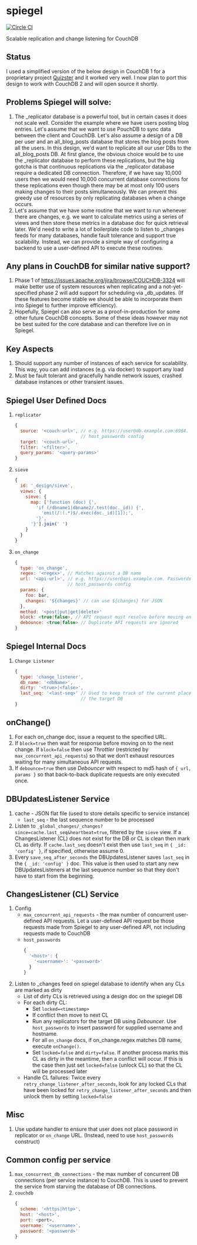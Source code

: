 # spiegel

[![Circle CI](https://circleci.com/gh/redgeoff/slouch.svg?style=svg&circle-token=71ef4a94aae37c96dde8268b3ed094f5fb73dd7f)](https://circleci.com/gh/redgeoff/slouch)

Scalable replication and change listening for CouchDB

Status
---
I used a simplified version of the below design in CouchDB 1 for a proprietary project [Quizster](https://quizster.co) and it worked very well. I now plan to port this design to work with CouchDB 2 and will open source it shortly.


Problems Spiegel will solve:
---
1. The _replicator database is a powerful tool, but in certain cases it does not scale well. Consider the example where we have users posting blog entries. Let's assume that we want to use PouchDB to sync data between the client and CouchDB. Let's also assume a design of a DB per user and an all_blog_posts database that stores the blog posts from all the users. In this design, we'd want to replicate all our user DBs to the all_blog_posts DB. At first glance, the obvious choice would be to use the _replicator database to perform these replications, but the big gotcha is that continuous replications via the _replicator database require a dedicated DB connection. Therefore, if we have say 10,000 users then we would need 10,000 concurrent database connections for these replications even though there may be at most only 100 users making changes to their posts simultaneously. We can prevent this greedy use of resources by only replicating databases when a change occurs.
2. Let's assume that we have some routine that we want to run whenever there are changes, e.g. we want to calculate metrics using a series of views and then store these metrics in a database doc for quick retrieval later. We'd need to write a lot of boilerplate code to listen to _changes feeds for many databases, handle fault tolerance and support true scalability. Instead, we can provide a simple way of configuring a backend to use a user-defined API to execute these routines.


Any plans in CouchDB for similar native support?
---
1. Phase 1 of https://issues.apache.org/jira/browse/COUCHDB-3324 will make better use of system resources when replicating and a not-yet-specified phase 2 will add support for scheduling via _db_updates. (If these features become stable we should be able to incorporate them into Spiegel to further improve efficiency).
2. Hopefully, Spiegel can also serve as a proof-in-production for some other future CouchDB concepts. Some of these ideas however may not be best suited for the core database and can therefore live on in Spiegel.


Key Aspects
---
1. Should support any number of instances of each service for scalability. This way, you can add instances (e.g. via docker) to support any load
2. Must be fault tolerant and gracefully handle network issues, crashed database instances or other transient issues.


Spiegel User Defined Docs
---

1. `replicator`
    ```js
    {
      source: '<couch-url>', // e.g. https://user@db.example.com:6984. Passwords maintained via
                             // host_passwords config
      target: '<couch-url>',
      filter: '<filter>',
      query_params: '<query-params>'
    }
    ```

2. `sieve`
    ```js
    {
      id: '_design/sieve',
      views: {
        sieve: {
          map: ['function (doc) {',
            'if (/dbname1|dbname2/.test(doc._id)) {',
              'emit(/:(.*)$/.exec(doc._id)[1]);',
            '}',
          '}'].join(' ')
        }
      }
    }
    ```

3. `on_change`
    ```js
    {
      type: 'on_change',
      regex: '<regex>', // Matches against a DB name
      url: '<api-url>', // e.g. https://user@api.example.com. Passwords maintained via
                        // host_passwords config
      params: {
        foo: bar,
        changes: '${changes}' // can use ${changes} for JSON
      },
      method: '<post|put|get|delete>'
      block: <true|false>, // API request must resolve before moving on
      debounce: <true|false> // Duplicate API requests are ignored
    }
    ```


Spiegel Internal Docs
---

1. `Change Listener`
    ```js
    {
      type: 'change_listener',
      db_name: '<dbName>',
      dirty: '<true>|<false>',
      last_seq: '<last-seq>' // Used to keep track of the current place in the _changes feed for
                             // the target DB
    }
    ```


onChange()
---

1. For each on_change doc, issue a request to the specified URL.
2. If `block=true` then wait for response before moving on to the next change. If `block=false` then use _Throttler_ (restricted by `max_concurrent_api_requests`) so that we don’t exhaust resources waiting for many simultaneous API requests.
3. If `debounce=true` then use _Debouncer_ with respect to md5 hash of `{ url, params }` so that back-to-back duplicate requests are only executed once.


DBUpdatesListener Service
---
1. cache - JSON flat file (used to store details specific to service instance)
    * `last_seq` - the last sequence number to be processed
2. Listen to `_global_changes/_changes?since=cache.last_seq&heartbeat=true`, filtered by the `sieve` view. If a ChangesListener (CL) does not exist for the DB or CL is clean then mark CL as dirty. If `cache.last_seq` doesn't exist then use `last_seq` in `{ _id: 'config' }`, if specified, otherwise assume 0.
3. Every `save_seq_after_seconds` the DBUpdatesListener saves `last_seq` in the `{ _id: 'config' }` doc. This value is then used to start any new DBUpdatesListeners at the last sequence number so that they don't have to start from the beginning.


ChangesListener (CL) Service
---
1. Config
    * `max_concurrent_api_requests` - the max number of concurrent user-defined API requests. Let a user-defined API request be those requests made from Spiegel to any user-defined API, not including requests made to CouchDB
    * `host_passwords`
      ```js
      {
        '<host>': {
          '<username>': '<password>'
        }
      }
      ```
2. Listen to _changes feed on spiegel database to identify when any CLs are marked as dirty
    * List of dirty CLs is retrieved using a design doc on the spiegel DB
    * For each dirty CL:
      * Set `locked=<timestamp>`
      * If conflict then move to next CL
      * Run any replicators for the target DB using _Debouncer_. Use `host_passwords` to insert password for supplied username and hostname.
      * For all `on_change` docs, if on_change.regex matches DB name, execute `onChange()`.
      * Set `locked=false` and `dirty=false`. If another process marks this CL as dirty in the meantime, then a conflict will occur. If this is the case then just set `locked=false` (unlock CL) so that the CL will be processed later
    * Handle CL failures: Twice every `retry_change_listener_after_seconds`, look for any locked CLs that have been locked for `retry_change_listener_after_seconds` and then unlock them by setting `locked=false`


Misc
---
1. Use update handler to ensure that user does not place password in replicator or `on_change` URL. (Instead, need to use `host_passwords` construct)


Common config per service
---
1. `max_concurrent_db_connections` - the max number of concurrent DB connections (per service instance) to CouchDB. This is used to prevent the service from starving the database of DB connections.
2. `couchdb`
    ```js
    {
      scheme: '<https|http>',
      host: '<host>',
      port: <port>,
      username: '<username>',
      password: '<password>'
    }
    ```
